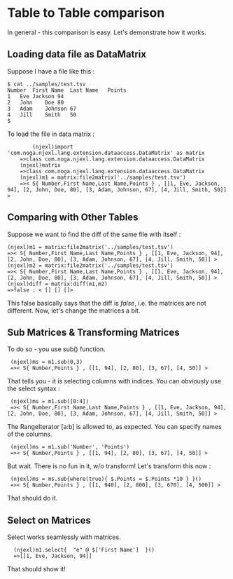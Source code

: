 # Table to Table comparison 

In general - this comparison is easy. Let's demonstrate how it works.

## Loading data file as DataMatrix 

Suppose I have a file like this : 

	$ cat ../samples/test.tsv
	Number	First Name	Last Name	Points
	1	Eve	Jackson	94
	2	John	Doe	80
	3	Adam	Johnson	67
	4	Jill	Smith	50
	$

To load the file in data matrix : 

     		(njexl)import 'com.noga.njexl.lang.extension.dataaccess.DataMatrix' as matrix
		=>class com.noga.njexl.lang.extension.dataaccess.DataMatrix
		(njexl)matrix
		=>class com.noga.njexl.lang.extension.dataaccess.DataMatrix
		(njexl)m1 = matrix:file2matrix('../samples/test.tsv')
		=>< S{ Number,First Name,Last Name,Points } , [[1, Eve, Jackson, 94], [2, John, Doe, 80], [3, Adam, Johnson, 67], [4, Jill, Smith, 50]] >

## Comparing with Other Tables 

Suppose we want to find the diff of the same file with itself : 

	(njexl)m1 = matrix:file2matrix('../samples/test.tsv')
	=>< S{ Number,First Name,Last Name,Points } , [[1, Eve, Jackson, 94], [2, John, Doe, 80], [3, Adam, Johnson, 67], [4, Jill, Smith, 50]] >
	(njexl)m2 = matrix:file2matrix('../samples/test.tsv')
	=>< S{ Number,First Name,Last Name,Points } , [[1, Eve, Jackson, 94], [2, John, Doe, 80], [3, Adam, Johnson, 67], [4, Jill, Smith, 50]] >
	(njexl)diff = matrix:diff(m1,m2)
	=>false : < [] [] []>

This false basically says that the diff is *false*, i.e. the matrices are not different.
Now, let's change the matrices a bit.

## Sub Matrices & Transforming Matrices  

To do so - you use sub() function.

     (njexl)ms = m1.sub(0,3)
     =>< S{ Number,Points } , [[1, 94], [2, 80], [3, 67], [4, 50]] >

That tells you - it is selecting columns with indices.
You can obviously use the select syntax : 

     (njexl)ms = m1.sub([0:4])
     =>< S{ Number,First Name,Last Name,Points } , [[1, Eve, Jackson, 94], [2, John, Doe, 80], [3, Adam, Johnson, 67], [4, Jill, Smith, 50]] >


The RangeIterator [a:b] is allowed to, as expected. You can specify names of the columns.

     (njexl)ms = m1.sub('Number', 'Points')
     =>< S{ Number,Points } , [[1, 94], [2, 80], [3, 67], [4, 50]] >

But wait. There is no fun in it, w/o transform! Let's transform this now : 

     (njexl)ms = ms.sub{where(true){ $.Points = $.Points *10 } }()
     =>< S{ Number,Points } , [[1, 940], [2, 800], [3, 670], [4, 500]] >

That should do it.

## Select on Matrices 

Select works seamlessly with matrices.

      (njexl)m1.select{  "e" @ $['First Name']  }() 
      =>[[1, Eve, Jackson, 94]]

That should show it!


